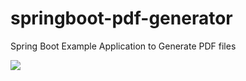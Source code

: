 # springboot-pdf-generator
Spring Boot Example Application to Generate PDF files

<img src="https://github.com/KNIGHTMASTER/Resources/blob/master/PDF%20GENERATOR/output.png?raw=true" />